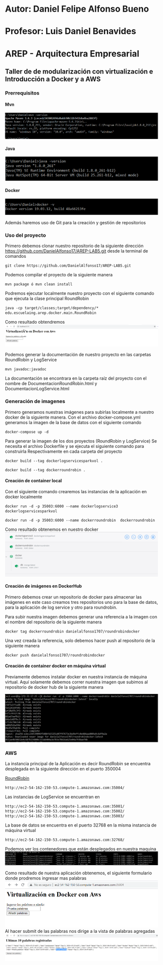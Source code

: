 # Autor: Daniel Felipe Alfonso Bueno
# Profesor: Luis Daniel Benavides
# AREP - Arquitectura Empresarial
## Taller de de modularización con virtualización e Introducción a Docker y a AWS

### Prerrequisitos 
#### Mvn
![maven](./Pantallazos/12.PNG)

#### Java
![java](./Pantallazos/11.PNG)

#### Docker
![docker](./Pantallazos/13.PNG)

Además haremos uso de Git para la creación y gestión de repositorios

### Uso del proyecto
Primero debemos clonar nuestro repositorio de la siguiente dirección
https://github.com/DanielAlfonso17/AREP-LAB5.git desde la terminal de comandos

~~~
git clone https://github.com/DanielAlfonso17/AREP-LAB5.git
~~~

Podemos compilar el proyecto de la siguiente manera 
~~~
mvn package ó mvn clean install
~~~

Podremos ejecutar localmente nuestro proyecto con el siguiente comando que 
ejecuta la clase principal RoundRobin

~~~
java -cp target/classes;target/dependency/* edu.escuelaing.arep.docker.main.RoundRobin
~~~
Como resultado obtendremos 
![docker](./Pantallazos/17.PNG)

Podemos generar la documentación de nuestro proyecto en las carpetas RoundRobin
y LogService
~~~
mvn javadoc:javadoc
~~~
La documentación se encontrara en la carpeta raíz del proyecto con el nombre de 
DocumentacionRoundRobin.html y DocumentacionLogService.html

### Generación de imagenes 
Primero generamos nuestras imágenes para subirlas localmente a nuestro docker
de la siguiente manera. Con el archivo docker-compose.yml generamos la 
imagen de la base de datos con el siguiente comando 
~~~
docker-compose up -d
~~~
Para generar la imagen de los dos proyectos (RoundRobin y LogService)
Se necesita el archivo Dockerfile y se ejecuta el siguiente comando para construirla
Respectivamente en cada carpeta del proyecto
~~~
docker build --tag dockerlogservicesparkvol .
~~~

~~~
docker build --tag dockerroundrobin .
~~~

#### Creación de container local 
Con el siguiente comando crearemos las instancias de la aplicación en 
docker localmente
 
~~~
docker run -d -p 35003:6000 --name dockerlogservice3  dockerlogservicesparkvol
~~~

~~~
docker run -d -p 35003:6000 --name dockerroundrobin  dockerroundrobin
~~~
Como resultado obtenemos en nuestro docker 
![docker](./Pantallazos/7.PNG)

#### Creación de imágenes en DockerHub

Primero debemos crear un repositorio de docker para almacenar las imágenes en este caso creamos 
tres repositorios uno para la base de datos, para la aplicación de log service
y otro para roundrobin.

Para subir nuestra imagen debemos generar una referencia a la imagen con el nombre del repositorio de la 
siguiente manera 

~~~
docker tag dockerroundrobin danielalfonso1707/roundrobindocker
~~~
Una vez creada la referencia, solo debemos hacer push al repositorio de la siguiente manera

~~~
docker push danielalfonso1707/roundrobindocker
~~~

#### Creación de container docker en máquina virtual
Previamente debemos instalar docker en nuestra instancia de 
máquina virtual. Aquí solamente debemos correr nuestra imagen que subimos
al repositorio de docker hub de la siguiente manera

![docker](./Pantallazos/5.PNG)

### AWS

La instancia principal de la Aplicación es decir RoundRobin se encuentra desplegada en la siguiente 
dirección en el puerto 350004

[RoundRobin](http://ec2-54-162-150-53.compute-1.amazonaws.com:35004/)
~~~
http://ec2-54-162-150-53.compute-1.amazonaws.com:35004/
~~~

Las instancias de LogService se encuentran en 

~~~
http://ec2-54-162-150-53.compute-1.amazonaws.com:35001/
http://ec2-54-162-150-53.compute-1.amazonaws.com:35002/
http://ec2-54-162-150-53.compute-1.amazonaws.com:35003/
~~~

La base de datos se encuentra en el puerto 32768 en la misma instancia de máquina virtual 
~~~
http://ec2-54-162-150-53.compute-1.amazonaws.com:32768/
~~~ 

Podemos ver los contenedores que están desplegados en nuestra maquina 
![docker](./Pantallazos/10.PNG)

Como resultado de nuestra aplicación obtenemos, el siguiente formulario 
donde prodremos ingresar mas palabras
![docker](./Pantallazos/14.PNG)
Al hacer submit de las palabras nos dirige a la vista de palabras agregadas 
![docker](./Pantallazos/15.PNG)